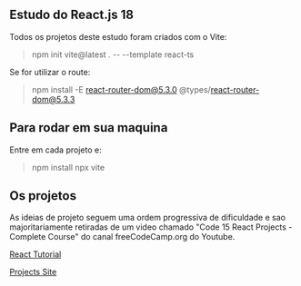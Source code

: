 ## Estudo do React.js 18

Todos os projetos deste estudo foram criados com o Vite:

> npm init vite@latest . -- --template react-ts

Se for utilizar o route:

> npm install -E react-router-dom@5.3.0 @types/react-router-dom@5.3.3

## Para rodar em sua maquina

Entre em cada projeto e:

> npm install
> npx vite

## Os projetos

As ideias de projeto seguem uma ordem progressiva de dificuldade e sao majoritariamente retiradas de um video chamado "Code 15 React Projects - Complete Course" do canal freeCodeCamp.org do Youtube.

[React Tutorial](https://youtu.be/iZhV0bILFb0)

[Projects Site](https://react-projects.netlify.app/)
